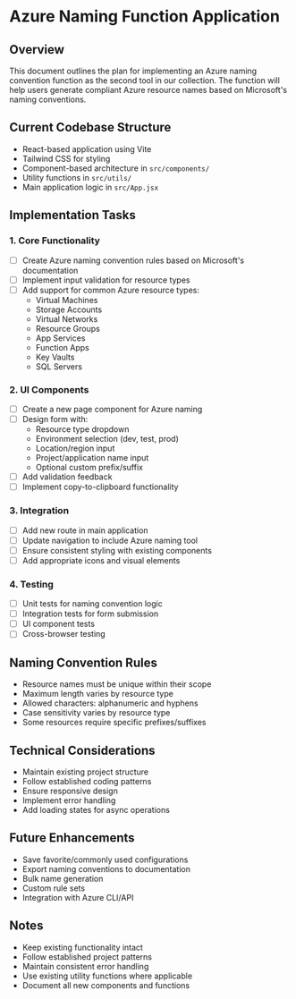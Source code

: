 # Azure Naming Function Application

## Overview
This document outlines the plan for implementing an Azure naming convention function as the second tool in our collection. The function will help users generate compliant Azure resource names based on Microsoft's naming conventions.

## Current Codebase Structure
- React-based application using Vite
- Tailwind CSS for styling
- Component-based architecture in `src/components/`
- Utility functions in `src/utils/`
- Main application logic in `src/App.jsx`

## Implementation Tasks

### 1. Core Functionality
- [ ] Create Azure naming convention rules based on Microsoft's documentation
- [ ] Implement input validation for resource types
- [ ] Add support for common Azure resource types:
  - Virtual Machines
  - Storage Accounts
  - Virtual Networks
  - Resource Groups
  - App Services
  - Function Apps
  - Key Vaults
  - SQL Servers

### 2. UI Components
- [ ] Create a new page component for Azure naming
- [ ] Design form with:
  - Resource type dropdown
  - Environment selection (dev, test, prod)
  - Location/region input
  - Project/application name input
  - Optional custom prefix/suffix
- [ ] Add validation feedback
- [ ] Implement copy-to-clipboard functionality

### 3. Integration
- [ ] Add new route in main application
- [ ] Update navigation to include Azure naming tool
- [ ] Ensure consistent styling with existing components
- [ ] Add appropriate icons and visual elements

### 4. Testing
- [ ] Unit tests for naming convention logic
- [ ] Integration tests for form submission
- [ ] UI component tests
- [ ] Cross-browser testing

## Naming Convention Rules
- Resource names must be unique within their scope
- Maximum length varies by resource type
- Allowed characters: alphanumeric and hyphens
- Case sensitivity varies by resource type
- Some resources require specific prefixes/suffixes

## Technical Considerations
- Maintain existing project structure
- Follow established coding patterns
- Ensure responsive design
- Implement error handling
- Add loading states for async operations

## Future Enhancements
- Save favorite/commonly used configurations
- Export naming conventions to documentation
- Bulk name generation
- Custom rule sets
- Integration with Azure CLI/API

## Notes
- Keep existing functionality intact
- Follow established project patterns
- Maintain consistent error handling
- Use existing utility functions where applicable
- Document all new components and functions 